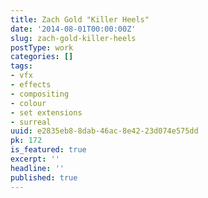 ```yaml
---
title: Zach Gold "Killer Heels"
date: '2014-08-01T00:00:00Z'
slug: zach-gold-killer-heels
postType: work
categories: []
tags:
- vfx
- effects
- compositing
- colour
- set extensions
- surreal
uuid: e2835eb8-8dab-46ac-8e42-23d074e575dd
pk: 172
is_featured: true
excerpt: ''
headline: ''
published: true
---
```


